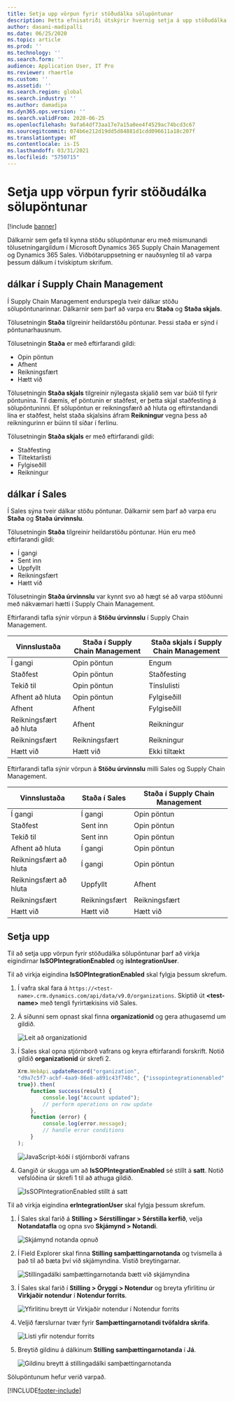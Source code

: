 ```yaml
---
title: Setja upp vörpun fyrir stöðudálka sölupöntunar
description: Þetta efnisatriði útskýrir hvernig setja á upp stöðudálka sölupöntunar fyrir tvískipt skrif.
author: dasani-madipalli
ms.date: 06/25/2020
ms.topic: article
ms.prod: ''
ms.technology: ''
ms.search.form: ''
audience: Application User, IT Pro
ms.reviewer: rhaertle
ms.custom: ''
ms.assetid: ''
ms.search.region: global
ms.search.industry: ''
ms.author: damadipa
ms.dyn365.ops.version: ''
ms.search.validFrom: 2020-06-25
ms.openlocfilehash: 9afa64df73aa17e7a15a0ee4f4529ac74bcd3c67
ms.sourcegitcommit: 074b6e212d19dd5d84881d1cdd096611a18c207f
ms.translationtype: HT
ms.contentlocale: is-IS
ms.lasthandoff: 03/31/2021
ms.locfileid: "5750715"
---
```

# <a name="set-up-the-mapping-for-the-sales-order-status-columns"></a>Setja upp vörpun fyrir stöðudálka sölupöntunar

[!include [banner](../../includes/banner.md)]

Dálkarnir sem gefa til kynna stöðu sölupöntunar eru með mismunandi tölusetningargildum í Microsoft Dynamics 365 Supply Chain Management og Dynamics 365 Sales. Viðbótaruppsetning er nauðsynleg til að varpa þessum dálkum í tvískiptum skrifum.

## <a name="columns-in-supply-chain-management"></a>dálkar í Supply Chain Management

Í Supply Chain Management endurspegla tveir dálkar stöðu sölupöntunarinnar. Dálkarnir sem þarf að varpa eru **Staða** og **Staða skjals**.

Tölusetningin **Staða** tilgreinir heildarstöðu pöntunar. Þessi staða er sýnd í pöntunarhausnum.

Tölusetningin **Staða** er með eftirfarandi gildi:

- Opin pöntun
- Afhent
- Reikningsfært
- Hætt við

Tölusetningin **Staða skjals** tilgreinir nýlegasta skjalið sem var búið til fyrir pöntunina. Til dæmis, ef pöntunin er staðfest, er þetta skjal staðfesting á sölupöntuninni. Ef sölupöntun er reikningsfærð að hluta og eftirstandandi lína er staðfest, helst staða skjalsins áfram **Reikningur** vegna þess að reikningurinn er búinn til síðar í ferlinu.

Tölusetningin **Staða skjals** er með eftirfarandi gildi:

- Staðfesting
- Tiltektarlisti
- Fylgiseðill
- Reikningur

## <a name="columns-in-sales"></a>dálkar í Sales

Í Sales sýna tveir dálkar stöðu pöntunar. Dálkarnir sem þarf að varpa eru **Staða** og **Staða úrvinnslu**.

Tölusetningin **Staða** tilgreinir heildarstöðu pöntunar. Hún eru með eftirfarandi gildi:

- Í gangi
- Sent inn
- Uppfyllt
- Reikningsfært
- Hætt við

Tölusetningin **Staða úrvinnslu** var kynnt svo að hægt sé að varpa stöðunni með nákvæmari hætti í Supply Chain Management.

Eftirfarandi tafla sýnir vörpun á **Stöðu úrvinnslu** í Supply Chain Management.

| Vinnslustaða   | Staða í Supply Chain Management | Staða skjals í Supply Chain Management |
|---------------------|-----------------------------------|--------------------------------------------|
| Í gangi              | Opin pöntun                        | Engum                                       |
| Staðfest           | Opin pöntun                        | Staðfesting                               |
| Tekið til              | Opin pöntun                        | Tínslulisti                               |
| Afhent að hluta | Opin pöntun                        | Fylgiseðill                               |
| Afhent           | Afhent                         | Fylgiseðill                               |
| Reikningsfært að hluta  | Afhent                         | Reikningur                                    |
| Reikningsfært            | Reikningsfært                          | Reikningur                                    |
| Hætt við           | Hætt við                         | Ekki tiltækt                             |

Eftirfarandi tafla sýnir vörpun á **Stöðu úrvinnslu** milli Sales og Supply Chain Management.

| Vinnslustaða   | Staða í Sales | Staða í Supply Chain Management |
|---------------------|-----------------|-----------------------------------|
| Í gangi              | Í gangi          | Opin pöntun                        |
| Staðfest           | Sent inn       | Opin pöntun                        |
| Tekið til              | Sent inn       | Opin pöntun                        |
| Afhent að hluta | Í gangi          | Opin pöntun                        |
| Reikningsfært að hluta  | Í gangi          | Opin pöntun                        |
| Reikningsfært að hluta  | Uppfyllt       | Afhent                         |
| Reikningsfært            | Reikningsfært        | Reikningsfært                          |
| Hætt við           | Hætt við       | Hætt við                         |

## <a name="setup"></a>Setja upp

Til að setja upp vörpun fyrir stöðudálka sölupöntunar þarf að virkja eigindirnar **IsSOPIntegrationEnabled** og **isIntegrationUser**.

Til að virkja eigindina **IsSOPIntegrationEnabled** skal fylgja þessum skrefum.

1. Í vafra skal fara á `https://<test-name>.crm.dynamics.com/api/data/v9.0/organizations`. Skiptið út **\<test-name\>** með tengli fyrirtækisins við Sales.
2. Á síðunni sem opnast skal finna **organizationid** og gera athugasemd um gildið.

    ![Leit að organizationid](media/sales-map-orgid.png)

3. Í Sales skal opna stjórnborð vafrans og keyra eftirfarandi forskrift. Notið gildið **organizationid** úr skrefi 2.

    ```javascript
    Xrm.WebApi.updateRecord("organization",
    "d9a7c5f7-acbf-4aa9-86e8-a891c43f748c", {"issopintegrationenabled" :
    true}).then(
        function success(result) {
            console.log("Account updated");
            // perform operations on row update
        },
        function (error) {
            console.log(error.message);
            // handle error conditions
        }
    );
    ```

    ![JavaScript-kóði í stjórnborði vafrans](media/sales-map-script.png)

4. Gangið úr skugga um að **IsSOPIntegrationEnabled** sé stillt á **satt**. Notið vefslóðina úr skrefi 1 til að athuga gildið.

    ![IsSOPIntegrationEnabled stillt á satt](media/sales-map-integration-enabled.png)

Til að virkja eigindina **erIntegrationUser** skal fylgja þessum skrefum.

1. Í Sales skal farið á **Stilling \> Sérstillingar \> Sérstilla kerfið**, velja **Notandatafla** og opna svo **Skjámynd \> Notandi**.

    ![Skjámynd notanda opnuð](media/sales-map-user.png)

2. Í Field Explorer skal finna **Stilling samþættingarnotanda** og tvísmella á það til að bæta því við skjámyndina. Vistið breytingarnar.

    ![Stillingadálki samþættingarnotanda bætt við skjámyndina](media/sales-map-field-explorer.png)

3. Í Sales skal farið í **Stilling \> Öryggi \> Notendur** og breyta yfirlitinu úr **Virkjaðir notendur** í **Notendur forrits**.

    ![Yfirlitinu breytt úr Virkjaðir notendur í Notendur forrits](media/sales-map-enabled-users.png)

4. Veljið færslurnar tvær fyrir **Samþættingarnotandi tvöfaldra skrifa**.

    ![Listi yfir notendur forrits](media/sales-map-user-mode.png)

5. Breytið gildinu á dálkinum **Stilling samþættingarnotanda** í **Já**.

    ![Gildinu breytt á stillingadálki samþættingarnotanda](media/sales-map-user-mode-yes.png)

Sölupöntunum hefur verið varpað.


[!INCLUDE[footer-include](../../../../includes/footer-banner.md)]